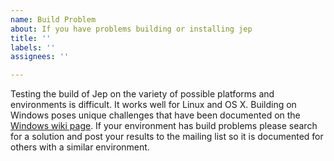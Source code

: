 ```yaml
---
name: Build Problem
about: If you have problems building or installing jep
title: ''
labels: ''
assignees: ''

---
```


Testing the build of Jep on the variety of possible platforms and environments
is difficult. It works well for Linux and OS X.  Building on Windows poses
unique challenges that have been documented on the [Windows wiki page](https://github.com/mrj0/jep/wiki/Windows).
If your environment has build problems please search for a solution and post
your results to the mailing list so it is documented for others with a similar
environment.
